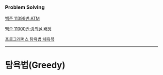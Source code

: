 ### Problem Solving
[백준 11399번:ATM](https://www.acmicpc.net/problem/11399)

[백준 11000번:강의실 배정](https://www.acmicpc.net/problem/11000)

[프로그래머스 탐욕법:체육복](https://www.acmicpc.net/problem/11000)

-----
# 탐욕법(Greedy)

